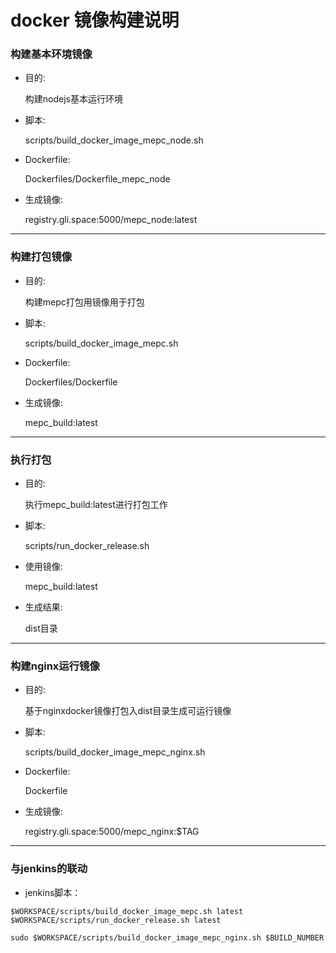 docker 镜像构建说明
===

### 构建基本环境镜像
*  目的:

    构建nodejs基本运行环境
*  脚本:

    scripts/build_docker_image_mepc_node.sh
*  Dockerfile:

    Dockerfiles/Dockerfile_mepc_node
*  生成镜像:

    registry.gli.space:5000/mepc_node:latest


***
### 构建打包镜像
*  目的:

    构建mepc打包用镜像用于打包
*  脚本:

    scripts/build_docker_image_mepc.sh
*  Dockerfile:

    Dockerfiles/Dockerfile
*  生成镜像:

    mepc_build:latest
    

***
### 执行打包
*  目的:

    执行mepc_build:latest进行打包工作
*  脚本:

    scripts/run_docker_release.sh
*  使用镜像:

    mepc_build:latest
*  生成结果:

    dist目录
    

***
### 构建nginx运行镜像
*  目的:

    基于nginxdocker镜像打包入dist目录生成可运行镜像
*  脚本:

    scripts/build_docker_image_mepc_nginx.sh
*  Dockerfile:

    Dockerfile
*  生成镜像:

    registry.gli.space:5000/mepc_nginx:$TAG

***
### 与jenkins的联动
* jenkins脚本：

```
$WORKSPACE/scripts/build_docker_image_mepc.sh latest
$WORKSPACE/scripts/run_docker_release.sh latest

sudo $WORKSPACE/scripts/build_docker_image_mepc_nginx.sh $BUILD_NUMBER
```